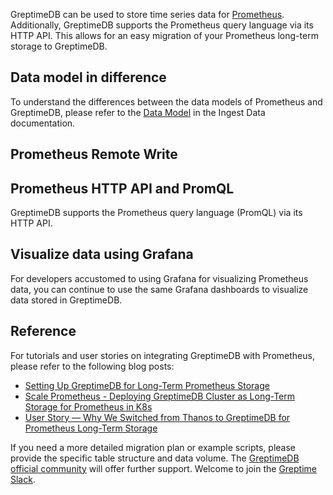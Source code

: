 GreptimeDB can be used to store time series data for [Prometheus](https://prometheus.io/).
Additionally, GreptimeDB supports the Prometheus query language via its HTTP API.
This allows for an easy migration of your Prometheus long-term storage to GreptimeDB.

## Data model in difference

To understand the differences between the data models of Prometheus and GreptimeDB, please refer to the [Data Model](/user-guide/ingest-data/for-observability/prometheus.md#data-model) in the Ingest Data documentation.

## Prometheus Remote Write

<InjectContent id="remote-write" content={props.children}/>

## Prometheus HTTP API and PromQL

GreptimeDB supports the Prometheus query language (PromQL) via its HTTP API.
<InjectContent id="promql" content={props.children}/>

## Visualize data using Grafana

For developers accustomed to using Grafana for visualizing Prometheus data,
you can continue to use the same Grafana dashboards to visualize data stored in GreptimeDB.
<InjectContent id="grafana" content={props.children}/>


## Reference

For tutorials and user stories on integrating GreptimeDB with Prometheus, please refer to the following blog posts:

- [Setting Up GreptimeDB for Long-Term Prometheus Storage](https://greptime.com/blogs/2024-08-09-prometheus-backend-tutorial)
- [Scale Prometheus - Deploying GreptimeDB Cluster as Long-Term Storage for Prometheus in K8s](https://greptime.com/blogs/2024-10-07-scale-prometheus)
- [User Story — Why We Switched from Thanos to GreptimeDB for Prometheus Long-Term Storage](https://greptime.com/blogs/2024-10-16-thanos-migration-to-greptimedb)

If you need a more detailed migration plan or example scripts, please provide the specific table structure and data volume. The [GreptimeDB official community](https://github.com/orgs/GreptimeTeam/discussions) will offer further support. Welcome to join the [Greptime Slack](http://greptime.com/slack).
